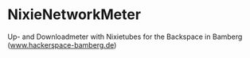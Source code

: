 NixieNetworkMeter
=================
Up- and Downloadmeter with Nixietubes for the Backspace in Bamberg (www.hackerspace-bamberg.de)
